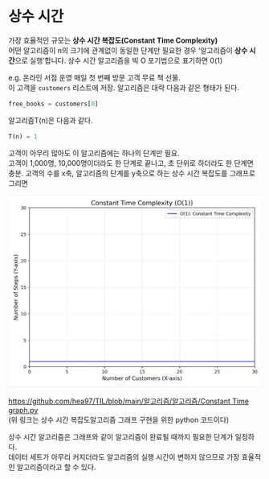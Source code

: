 # 상수 시간

가장 효율적인 규모는 **상수 시간 복잡도(Constant Time Complexity)**  
어떤 알고리즘이 n의 크기에 관계없이 동일한 단계만 필요한 경우 ‘알고리즘이 **상수 시간**으로 실행’합니다. 상수 시간 알고리즘을 빅 O 포기법으로 표기하면 0(1)

e.g. 온라인 서점 운영 매일 첫 번째 방문 고객 무료 책 선물.  
이 고객을 `customers` 리스트에 저장. 알고리즘은 대략 다음과 같은 형태가 된다.

```python
free_books = customers[0]
```

알고리즘T(n)은 다음과 같다.

```python
T(n) = 1
```

고객이 아무리 많아도 이 알고리즘에는 하나의 단계만 필요.  
고객이 1,000명, 10,000명이더라도 한 단계로 끝나고, 초 단위로 하더라도 한 단계면 충분. 고객의 수를 x축, 알고리즘의 단계를 y축으로 하는 상수 시간 복잡도를 그래프로 그리면 

![상수 시간.png](https://github.com/hea97/TIL/blob/main/%EC%95%8C%EA%B3%A0%EB%A6%AC%EC%A6%98/%EC%95%8C%EA%B3%A0%EB%A6%AC%EC%A6%98/%EC%83%81%EC%88%98%20%EC%8B%9C%EA%B0%84.png)

[https://github.com/hea97/TIL/blob/main/알고리즘/알고리즘/Constant Time graph.py](https://github.com/hea97/TIL/blob/main/%EC%95%8C%EA%B3%A0%EB%A6%AC%EC%A6%98/%EC%95%8C%EA%B3%A0%EB%A6%AC%EC%A6%98/Constant%20Time%20graph.py)  
(위 링크는 상수 시간 복잡도알고리즘 그래프 구현을 위한 python 코드이다)

상수 시간 알고리즘은 그래프와 같이 알고리즘이 완료될 때까지 필요한 단계가 일정하다.  
데이터 세트가 아무리 커지더라도 알고리즘의 실행 시간이 변하지 않으므로 가장 효율적인 알고리즘이라고 할 수 있다.
